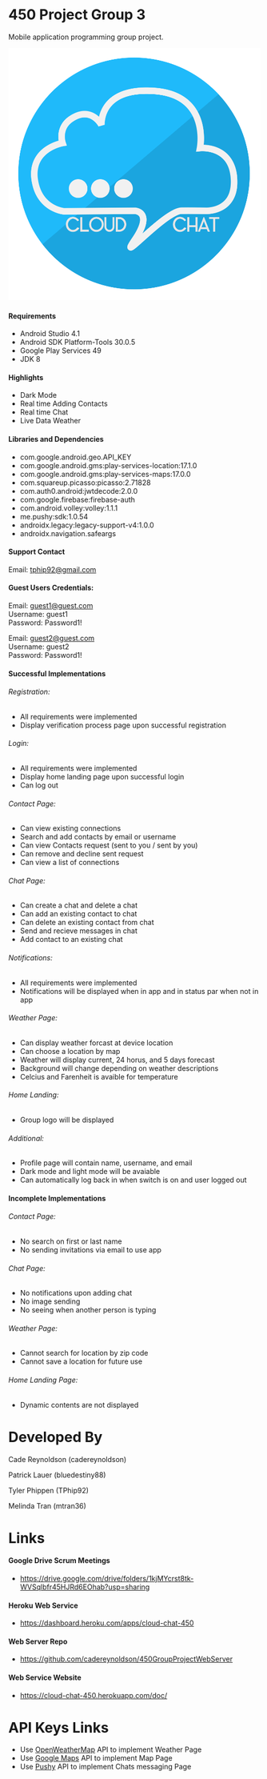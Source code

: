# 450 Project Group 3
Mobile application programming group project.

<p align="center"><img src="app/src/main/res/drawable/logo_cloud_chat.png" /></p>

#### Requirements
- Android Studio 4.1
- Android SDK Platform-Tools 30.0.5
- Google Play Services 49
- JDK 8

#### Highlights
- Dark Mode
- Real time Adding Contacts
- Real time Chat
- Live Data Weather

#### Libraries and Dependencies
- com.google.android.geo.API_KEY
- com.google.android.gms:play-services-location:17.1.0
- com.google.android.gms:play-services-maps:17.0.0
- com.squareup.picasso:picasso:2.71828
- com.auth0.android:jwtdecode:2.0.0
- com.google.firebase:firebase-auth
- com.android.volley:volley:1.1.1
- me.pushy:sdk:1.0.54
- androidx.legacy:legacy-support-v4:1.0.0
- androidx.navigation.safeargs

#### Support Contact
Email: tphip92@gmail.com

#### Guest Users Credentials:
Email: guest1@guest.com\
Username: guest1\
Password: Password1!

Email: guest2@guest.com\
Username: guest2\
Password: Password1!

#### Successful Implementations
###### Registration:
- All requirements were implemented
- Display verification process page upon successful registration

###### Login:
- All requirements were implemented
- Display home landing page upon successful login
- Can log out

###### Contact Page:
- Can view existing connections
- Search and add contacts by email or username
- Can view Contacts request (sent to you / sent by you)
- Can remove and decline sent request
- Can view a list of connections

###### Chat Page:
- Can create a chat and delete a chat
- Can add an existing contact to chat
- Can delete an existing contact from chat
- Send and recieve messages in chat
- Add contact to an existing chat

###### Notifications:
- All requirements were implemented
- Notifications will be displayed when in app and in status par when not in app

###### Weather Page:
- Can display weather forcast at device location
- Can choose a location by map
- Weather will display current, 24 horus, and 5 days forecast
- Background will change depending on weather descriptions
- Celcius and Farenheit is avaible for temperature

###### Home Landing:
- Group logo will be displayed

###### Additional:
- Profile page will contain name, username, and email
- Dark mode and light mode will be avaiable 
- Can automatically log back in when switch is on and user logged out

#### Incomplete Implementations
###### Contact Page: 
- No search on first or last name
- No sending invitations via email to use app

###### Chat Page:
- No notifications upon adding chat
- No image sending
- No seeing when another person is typing

###### Weather Page:
- Cannot search for location by zip code
- Cannot save a location for future use

###### Home Landing Page:
- Dynamic contents are not displayed

# Developed By
Cade Reynoldson (cadereynoldson)

Patrick Lauer (bluedestiny88)

Tyler Phippen (TPhip92)

Melinda Tran (mtran36)

# Links
#### Google Drive Scrum Meetings
- https://drive.google.com/drive/folders/1kjMYcrst8tk-WVSqlbfr45HJRd6EOhab?usp=sharing

#### Heroku Web Service
- https://dashboard.heroku.com/apps/cloud-chat-450

#### Web Server Repo
- https://github.com/cadereynoldson/450GroupProjectWebServer

#### Web Service Website
- https://cloud-chat-450.herokuapp.com/doc/

# API Keys Links
- Use [OpenWeatherMap] API to implement Weather Page
- Use [Google Maps] API to implement Map Page
- Use [Pushy] API to implement Chats messaging Page

[OpenWeatherMap]: https://openweathermap.org/
[Google Maps]: https://developers.google.com/maps/documentation/android-sdk/get-api-key
[Pushy]: https://pushy.me/
